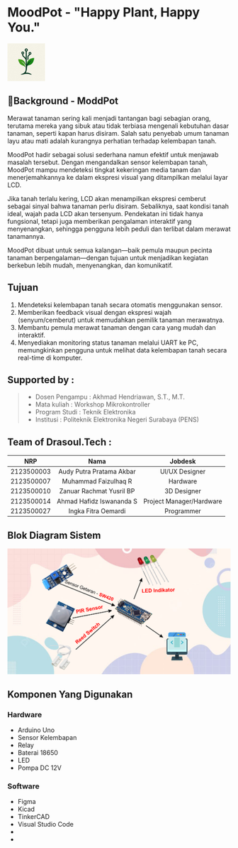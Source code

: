 # MoodPot - "Happy Plant, Happy You."

<img src="https://github.com/audyakbar4/SafeGuard-Nano/blob/main/Assets/IMG-20250426-WA0019.jpg" width="85" height="85">

## 🌱Background - ModdPot
Merawat tanaman sering kali menjadi tantangan bagi sebagian orang, terutama mereka yang sibuk atau tidak terbiasa mengenali kebutuhan dasar tanaman, seperti kapan harus disiram. Salah satu penyebab umum tanaman layu atau mati adalah kurangnya perhatian terhadap kelembapan tanah.

MoodPot hadir sebagai solusi sederhana namun efektif untuk menjawab masalah tersebut. Dengan mengandalkan sensor kelembapan tanah, MoodPot mampu mendeteksi tingkat kekeringan media tanam dan menerjemahkannya ke dalam ekspresi visual yang ditampilkan melalui layar LCD.

Jika tanah terlalu kering, LCD akan menampilkan ekspresi cemberut sebagai sinyal bahwa tanaman perlu disiram. Sebaliknya, saat kondisi tanah ideal, wajah pada LCD akan tersenyum. Pendekatan ini tidak hanya fungsional, tetapi juga memberikan pengalaman interaktif yang menyenangkan, sehingga pengguna lebih peduli dan terlibat dalam merawat tanamannya.

MoodPot dibuat untuk semua kalangan—baik pemula maupun pecinta tanaman berpengalaman—dengan tujuan untuk menjadikan kegiatan berkebun lebih mudah, menyenangkan, dan komunikatif.

## Tujuan
1. Mendeteksi kelembapan tanah secara otomatis menggunakan sensor.
2. Memberikan feedback visual dengan ekspresi wajah (senyum/cemberut) untuk memudahkan pemilik tanaman merawatnya.
3. Membantu pemula merawat tanaman dengan cara yang mudah dan interaktif.
4. Menyediakan monitoring status tanaman melalui UART ke PC, memungkinkan pengguna untuk melihat data kelembapan tanah secara real-time di komputer.

## Supported by :
>- Dosen Pengampu : Akhmad Hendriawan, S.T., M.T.
>- Mata kuliah : Workshop Mikrokontroller
>- Program Studi : Teknik Elektronika
>- Institusi : Politeknik Elektronika Negeri Surabaya (PENS)

## Team of Drasoul.Tech :
|      NRP      |       Nama      |    Jobdesk    |
| :-----------:|:----------------:| :------------:|
|2123500003|Audy Putra Pratama Akbar|UI/UX Designer|
|2123500007|Muhammad Faizulhaq R|Hardware|
|2123500010|Zanuar Rachmat Yusril BP|3D Designer|
|2123500014|Ahmad Hafidz Iswananda S|Project Manager/Hardware|
|2123500027|Ingka Fitra Oemardi|Programmer|


## Blok Diagram Sistem
<img src="https://github.com/audyakbar4/SafeGuard-Nano/blob/main/Assets/Bagan%20SafeGuardsss.png">


## Komponen Yang Digunakan

### Hardware
- Arduino Uno
- Sensor Kelembapan
- Relay
- Baterai 18650
- LED
- Pompa DC 12V


### Software
- Figma
- Kicad
- TinkerCAD
- Visual Studio Code
- 
- 




